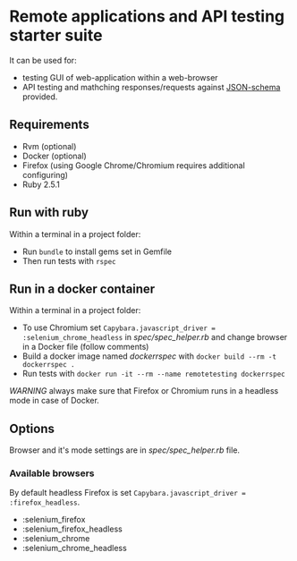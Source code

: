 Remote applications and API testing starter suite
======

It can be used for:

- testing GUI of web-application within a web-browser 
- API testing and mathching responses/requests against [JSON-schema](http://json-schema.org/) provided.

## Requirements 

- Rvm (optional)
- Docker (optional)
- Firefox (using Google Chrome/Chromium requires additional configuring)
- Ruby 2.5.1 

## Run with ruby
Within a terminal in a project folder:

- Run ```bundle``` to install gems set in Gemfile
- Then run tests with ```rspec```

## Run in a docker container

Within a terminal in a project folder:

- To use Chromium set ```Capybara.javascript_driver = :selenium_chrome_headless``` in *spec/spec_helper.rb* and change browser in a Docker file (follow comments)
- Build a docker image named *dockerrspec* with ```docker build --rm -t dockerrspec .```
- Run tests with ```docker run -it --rm --name remotetesting dockerrspec```

*WARNING* always make sure that Firefox or Chromium runs in a headless mode in case of Docker.

## Options

Browser and it's mode settings are in *spec/spec_helper.rb* file. 

### Available browsers

By default headless Firefox is set ```Capybara.javascript_driver = :firefox_headless```.

- :selenium_firefox
- :selenium_firefox_headless
- :selenium_chrome
- :selenium_chrome_headless